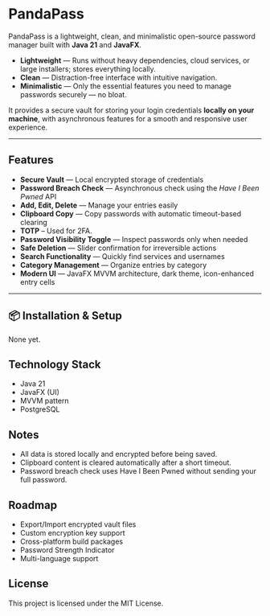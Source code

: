 # PandaPass

PandaPass is a lightweight, clean, and minimalistic open-source password manager built with **Java 21** and **JavaFX**.

- **Lightweight** — Runs without heavy dependencies, cloud services, or large installers; stores everything locally.
- **Clean** — Distraction-free interface with intuitive navigation.
- **Minimalistic** — Only the essential features you need to manage passwords securely — no bloat.

It provides a secure vault for storing your login credentials **locally on your machine**, with asynchronous features for a smooth and responsive user experience.

---

## Features

- **Secure Vault** — Local encrypted storage of credentials
- **Password Breach Check** — Asynchronous check using the *Have I Been Pwned* API
- **Add, Edit, Delete** — Manage your entries easily
- **Clipboard Copy** — Copy passwords with automatic timeout-based clearing
- **TOTP** – Used for 2FA.
- **Password Visibility Toggle** — Inspect passwords only when needed
- **Safe Deletion** — Slider confirmation for irreversible actions
- **Search Functionality** — Quickly find services and usernames
- **Category Management** — Organize entries by category
- **Modern UI** — JavaFX MVVM architecture, dark theme, icon-enhanced entry cells

---

## 📦 Installation & Setup
None yet.


## Technology Stack
- Java 21
- JavaFX (UI)
- MVVM pattern
- PostgreSQL

## Notes
- All data is stored locally and encrypted before being saved.
- Clipboard content is cleared automatically after a short timeout.
- Password breach check uses Have I Been Pwned without sending your full password.

## Roadmap
- Export/Import encrypted vault files
- Custom encryption key support
- Cross-platform build packages
- Password Strength Indicator
- Multi-language support

## License
This project is licensed under the MIT License.